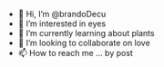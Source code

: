 - 👋 Hi, I’m @brandoDecu
- 👀 I’m interested in eyes
- 🌱 I’m currently learning about plants
- 💞️ I’m looking to collaborate on love
- 📫 How to reach me ... by post

<!---
brandoDecu/brandoDecu is a ✨ special ✨ repository because its `README.md` (this file) appears on your GitHub profile.
You can click the Preview link to take a look at your changes.
--->
